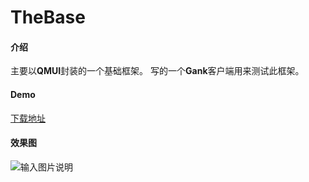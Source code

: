# TheBase

#### 介绍
主要以**QMUI**封装的一个基础框架。
写的一个**Gank**客户端用来测试此框架。

#### Demo
[下载地址](https://gitee.com/theoneee/TheBase/raw/master/app/release/app-release.apk)

#### 效果图

![输入图片说明](https://gitee.com/theoneee/TheBase/blob/master/image/preview.gif "在这里输入图片标题")